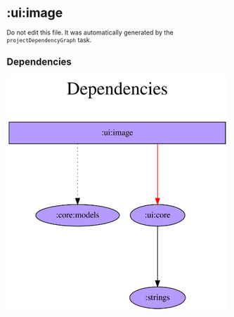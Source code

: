 # :ui:image

Do not edit this file.
It was automatically generated by the `projectDependencyGraph` task.

## Dependencies
![](assets/module_dependency_graph.svg)
